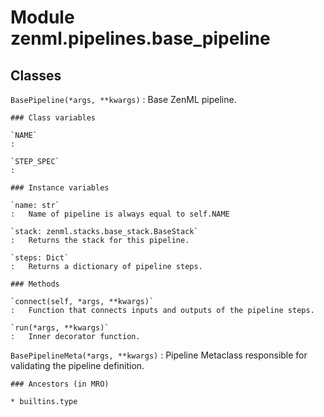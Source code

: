 Module zenml.pipelines.base_pipeline
====================================

Classes
-------

`BasePipeline(*args, **kwargs)`
:   Base ZenML pipeline.

    ### Class variables

    `NAME`
    :

    `STEP_SPEC`
    :

    ### Instance variables

    `name: str`
    :   Name of pipeline is always equal to self.NAME

    `stack: zenml.stacks.base_stack.BaseStack`
    :   Returns the stack for this pipeline.

    `steps: Dict`
    :   Returns a dictionary of pipeline steps.

    ### Methods

    `connect(self, *args, **kwargs)`
    :   Function that connects inputs and outputs of the pipeline steps.

    `run(*args, **kwargs)`
    :   Inner decorator function.

`BasePipelineMeta(*args, **kwargs)`
:   Pipeline Metaclass responsible for validating the pipeline definition.

    ### Ancestors (in MRO)

    * builtins.type
